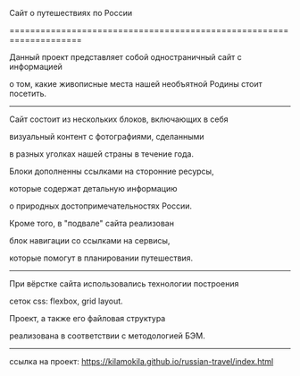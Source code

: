 
Сайт о путешествиях по России
 
====================================================================
 
Данный проект представляет собой одностраничный сайт с информацией
 
о том, какие живописные места нашей необъятной Родины стоит посетить.
 
***
 
Сайт состоит из нескольких блоков, включающих в себя 
 
визуальный контент с фотографиями, сделанными
 
в разных уголках нашей страны в течение года. 
 
Блоки дополненны ссылками на сторонние ресурсы,
 
которые содержат детальную информацию 
 
о природных достопримечательностях России.
 
Кроме того, в "подвале" сайта реализован
 
блок навигации со ссылками на сервисы, 
 
которые помогут в планировании путешествия.
 
***
 
При вёрстке сайта использовались технологии построения
 
сеток css: flexbox, grid layout.
 
Проект, а также его файловая структура 
 
реализована в соответствии с методологией БЭМ.
 
***
 
ссылка на проект: https://kilamokila.github.io/russian-travel/index.html

